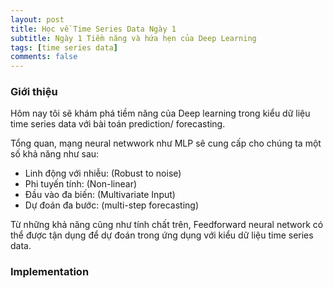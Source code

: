 ```yaml
---
layout: post
title: Học về Time Series Data Ngày 1
subtitle: Ngày 1 Tiềm năng và hứa hẹn của Deep Learning
tags: [time series data]
comments: false
---
```


### Giới thiệu

Hôm nay tôi sẽ khám phá tiềm năng của Deep learning trong kiểu dữ liệu time series data với bài toán prediction/ forecasting.

Tổng quan, mạng neural netwwork như MLP sẽ cung cấp cho chúng ta một số khả năng như sau:

- Linh động với nhiễu: (Robust to noise)
- Phi tuyến tính: (Non-linear)
- Đầu vào đa biến: (Multivariate Input)
- Dự đoán đa bước: (multi-step forecasting)

Từ những khả năng cũng như tính chất trên, Feedforward neural network có thể được tận dụng để dự đoán trong ứng dụng với kiểu dữ liệu time series data.

### Implementation

